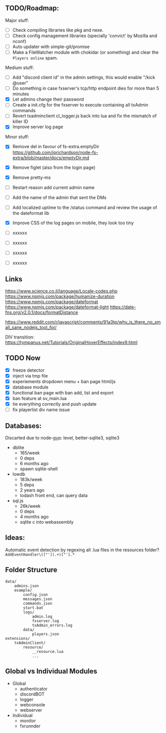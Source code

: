 ## TODO/Roadmap:
Major stuff:
- [ ] Check compiling libraries like pkg and nexe.
- [ ] Check config management libraries (specially 'convict' by Mozilla and nconf)
- [ ] Auto updater with simple-git/promise
- [ ] Make a FileWatcher module with chokidar (or something) and clear the `Players online` spam.

Medium stuff:
- [ ] Add "discord client id" in the admin settings, this would enable "/kick @user"
- [ ] Do something in case fxserver's tcp/http endpoint dies for more than 5 minutes
- [x] Let admins change their password
- [ ] Create a init.cfg for the fxserver to execute containing all txAdmin commands
- [ ] Revert txadminclient cl_logger.js back into lua and fix the mismatch of killer ID
- [x] Improve server log page 

Minor stuff:
- [x] Remove del in favour of fs-extra.emptyDir https://github.com/jprichardson/node-fs-extra/blob/master/docs/emptyDir.md
- [x] Remove figlet (also from the login page)
- [x] Remove pretty-ms
- [ ] Restart reason add current admin name
- [ ] Add the name of the admin that sent the DMs
- [ ] Add localized uptime to the /status command and review the usage of the dateformat lib
- [x] Improve CSS of the log pages on mobile, they look too tiny
- [ ] xxxxxx
- [ ] xxxxxx
- [ ] xxxxxx
- [ ] xxxxxx


## Links
https://www.science.co.il/language/Locale-codes.php
https://www.npmjs.com/package/humanize-duration
https://www.npmjs.com/package/dateformat
https://www.npmjs.com/package/dateformat-light
https://date-fns.org/v2.0.1/docs/formatDistance

https://www.reddit.com/r/javascript/comments/91a3tp/why_is_there_no_small_sane_nodejs_tool_for/

DIV transition: https://tympanus.net/Tutorials/OriginalHoverEffects/index9.html


## TODO Now
- [x] freeze detector
- [x] inject via tmp file
- [x] experiements dropdown menu + ban page html/js
- [x] database module
- [x] functional ban page with ban add, list and export
- [x] ban feature at sv_main.lua
- [x] tie everything correctly and push update
- [ ] fix playerlist div name issue

## Databases:
Discarted due to node-gyp: level, better-sqlite3, sqlite3

- dblite
    - 165/week  
    - 0 deps  
    - 6 months ago  
    - spawn sqlite-shell  
- lowdb
    - 183k/week  
    - 5 deps  
    - 2 years ago  
    - lodash front end, can query data  
- sql.js
    - 26k/week  
    - 0 deps  
    - 4 months ago  
    - sqlite c into webassembly  


## Ideas:
Automatic event detection by regexing all .lua files in the resources folder?  
`AddEventHandler\(["'](.+)["'].*`


## Folder Structure
    data/
        admins.json
        example/
            config.json
            messages.json
            commands.json
            start.bat
            logs/
                admin.log
                fxserver.log
                txAdmin_errors.log
            data/
                players.json
    extensions/
        txAdminClient/
            resource/
                __resource.lua
                ...


## Global vs Individual Modules
- Global
    - authenticator
    - discordBOT
    - logger
    - webconsole
    - webserver
- Individual
    - monitor
    - fxrunnder
